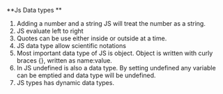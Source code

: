 **Js Data types **

1. Adding a number and a string JS will treat the number as a string.
2. JS evaluate left to right
3. Quotes can be use either inside or outside at a time.
4. JS data type allow scientific notations 
5. Most important data type of JS is object. Object is written with curly braces {}, written as name:value.
6. In JS undefined is also a data type. By setting undefined any variable can be emptied and data type will be undefined.
7. JS types has dynamic data types. 